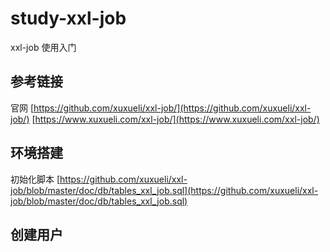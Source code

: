 # study-xxl-job #
xxl-job 使用入门

## 参考链接 ##
官网 [https://github.com/xuxueli/xxl-job/](https://github.com/xuxueli/xxl-job/)
[https://www.xuxueli.com/xxl-job/](https://www.xuxueli.com/xxl-job/)

## 环境搭建 ##
初始化脚本
[https://github.com/xuxueli/xxl-job/blob/master/doc/db/tables_xxl_job.sql](https://github.com/xuxueli/xxl-job/blob/master/doc/db/tables_xxl_job.sql)

## 创建用户 ##


